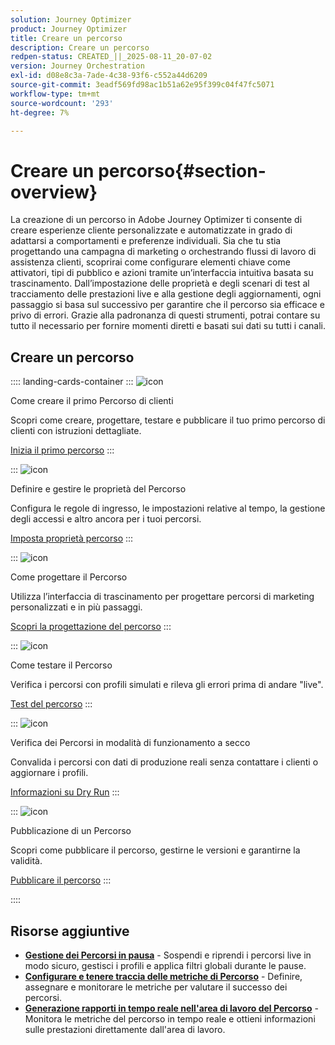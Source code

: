 ```yaml
---
solution: Journey Optimizer
product: Journey Optimizer
title: Creare un percorso
description: Creare un percorso
redpen-status: CREATED_||_2025-08-11_20-07-02
version: Journey Orchestration
exl-id: d08e8c3a-7ade-4c38-93f6-c552a44d6209
source-git-commit: 3eadf569fd98ac1b51a62e95f399c04f47fc5071
workflow-type: tm+mt
source-wordcount: '293'
ht-degree: 7%

---
```


# Creare un percorso{#section-overview}

La creazione di un percorso in Adobe Journey Optimizer ti consente di creare esperienze cliente personalizzate e automatizzate in grado di adattarsi a comportamenti e preferenze individuali. Sia che tu stia progettando una campagna di marketing o orchestrando flussi di lavoro di assistenza clienti, scoprirai come configurare elementi chiave come attivatori, tipi di pubblico e azioni tramite un’interfaccia intuitiva basata su trascinamento. Dall’impostazione delle proprietà e degli scenari di test al tracciamento delle prestazioni live e alla gestione degli aggiornamenti, ogni passaggio si basa sul successivo per garantire che il percorso sia efficace e privo di errori. Grazie alla padronanza di questi strumenti, potrai contare su tutto il necessario per fornire momenti diretti e basati sui dati su tutti i canali.

## Creare un percorso

:::: landing-cards-container
:::
![icon](https://cdn.experienceleague.adobe.com/icons/circle-play.svg?lang=it)

Come creare il primo Percorso di clienti

Scopri come creare, progettare, testare e pubblicare il tuo primo percorso di clienti con istruzioni dettagliate.

[Inizia il primo percorso](../using/building-journeys/journey-gs.md)
:::

:::
![icon](https://cdn.experienceleague.adobe.com/icons/gear.svg?lang=it)

Definire e gestire le proprietà del Percorso

Configura le regole di ingresso, le impostazioni relative al tempo, la gestione degli accessi e altro ancora per i tuoi percorsi.

[Imposta proprietà percorso](../using/building-journeys/journey-properties.md)
:::

:::
![icon](https://cdn.experienceleague.adobe.com/icons/puzzle-piece.svg?lang=it)

Come progettare il Percorso

Utilizza l’interfaccia di trascinamento per progettare percorsi di marketing personalizzati e in più passaggi.

[Scopri la progettazione del percorso](../using/building-journeys/using-the-journey-designer.md)
:::

:::
![icon](https://cdn.experienceleague.adobe.com/icons/list-check.svg?lang=it)

Come testare il Percorso

Verifica i percorsi con profili simulati e rileva gli errori prima di andare &quot;live&quot;.

[Test del percorso](../using/building-journeys/testing-the-journey.md)
:::

:::
![icon](https://cdn.experienceleague.adobe.com/icons/screwdriver-wrench.svg?lang=it)

Verifica dei Percorsi in modalità di funzionamento a secco

Convalida i percorsi con dati di produzione reali senza contattare i clienti o aggiornare i profili.

[Informazioni su Dry Run](../using/building-journeys/journey-dry-run.md)
:::

:::
![icon](https://cdn.experienceleague.adobe.com/icons/circle-play.svg?lang=it)

Pubblicazione di un Percorso

Scopri come pubblicare il percorso, gestirne le versioni e garantirne la validità.

[Pubblicare il percorso](../using/building-journeys/publishing-the-journey.md)
:::

::::


## Risorse aggiuntive

- **[Gestione dei Percorsi in pausa](../using/building-journeys/journey-pause.md)** - Sospendi e riprendi i percorsi live in modo sicuro, gestisci i profili e applica filtri globali durante le pause.
- **[Configurare e tenere traccia delle metriche di Percorso](../using/building-journeys/success-metrics.md)** - Definire, assegnare e monitorare le metriche per valutare il successo dei percorsi.
- **[Generazione rapporti in tempo reale nell&#39;area di lavoro del Percorso](../using/building-journeys/report-journey.md)** - Monitora le metriche del percorso in tempo reale e ottieni informazioni sulle prestazioni direttamente dall&#39;area di lavoro.
